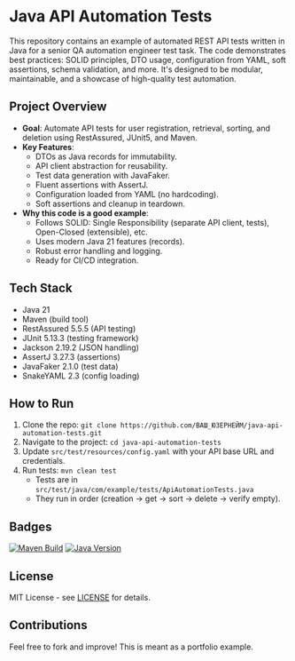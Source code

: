 # Java API Automation Tests

This repository contains an example of automated REST API tests written in Java for a senior QA automation engineer test task. The code demonstrates best practices: SOLID principles, DTO usage, configuration from YAML, soft assertions, schema validation, and more. It's designed to be modular, maintainable, and a showcase of high-quality test automation.

## Project Overview
- **Goal**: Automate API tests for user registration, retrieval, sorting, and deletion using RestAssured, JUnit5, and Maven.
- **Key Features**:
    - DTOs as Java records for immutability.
    - API client abstraction for reusability.
    - Test data generation with JavaFaker.
    - Fluent assertions with AssertJ.
    - Configuration loaded from YAML (no hardcoding).
    - Soft assertions and cleanup in teardown.
- **Why this code is a good example**:
    - Follows SOLID: Single Responsibility (separate API client, tests), Open-Closed (extensible), etc.
    - Uses modern Java 21 features (records).
    - Robust error handling and logging.
    - Ready for CI/CD integration.

## Tech Stack
- Java 21
- Maven (build tool)
- RestAssured 5.5.5 (API testing)
- JUnit 5.13.3 (testing framework)
- Jackson 2.19.2 (JSON handling)
- AssertJ 3.27.3 (assertions)
- JavaFaker 2.1.0 (test data)
- SnakeYAML 2.3 (config loading)

## How to Run
1. Clone the repo: `git clone https://github.com/ВАШ_ЮЗЕРНЕЙМ/java-api-automation-tests.git`
2. Navigate to the project: `cd java-api-automation-tests`
3. Update `src/test/resources/config.yaml` with your API base URL and credentials.
4. Run tests: `mvn clean test`
    - Tests are in `src/test/java/com/example/tests/ApiAutomationTests.java`
    - They run in order (creation → get → sort → delete → verify empty).

## Badges
[![Maven Build](https://img.shields.io/badge/Maven-Build-green)](https://maven.apache.org/)
[![Java Version](https://img.shields.io/badge/Java-21-blue)](https://www.oracle.com/java/)

## License
MIT License - see [LICENSE](LICENSE) for details.

## Contributions
Feel free to fork and improve! This is meant as a portfolio example.